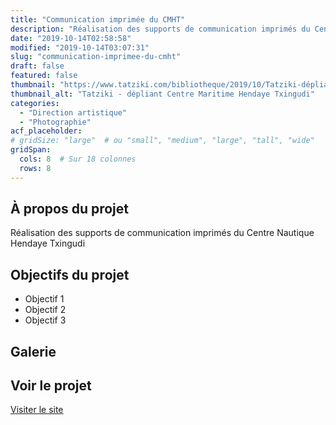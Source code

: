 ```yaml
---
title: "Communication imprimée du CMHT"
description: "Réalisation des supports de communication imprimés du Centre Nautique Hendaye Txingudi"
date: "2019-10-14T02:58:58"
modified: "2019-10-14T03:07:31"
slug: "communication-imprimee-du-cmht"
draft: false
featured: false
thumbnail: "https://www.tatziki.com/bibliotheque/2019/10/Tatziki-dépliant-CMHT-03.jpg"
thumbnail_alt: "Tatziki - dépliant Centre Maritime Hendaye Txingudi"
categories:
  - "Direction artistique"
  - "Photographie"
acf_placeholder:
# gridSize: "large"  # ou "small", "medium", "large", "tall", "wide"
gridSpan:
  cols: 8  # Sur 18 colonnes
  rows: 8 
---
```


## À propos du projet

Réalisation des supports de communication imprimés du Centre Nautique Hendaye Txingudi

## Objectifs du projet

<!-- TODO: Ajouter les objectifs depuis ACF -->
- Objectif 1
- Objectif 2
- Objectif 3

## Galerie

<!-- TODO: Ajouter les images du projet -->

## Voir le projet

[Visiter le site](https://www.tatziki.com/communication-imprimee-du-cmht/)
